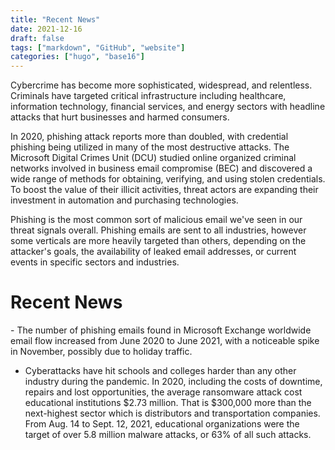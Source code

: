 ```yaml
---
title: "Recent News"
date: 2021-12-16
draft: false
tags: ["markdown", "GitHub", "website"]
categories: ["hugo", "base16"]
---
```


Cybercrime has become more sophisticated, widespread, and relentless. Criminals have targeted critical infrastructure including healthcare, information technology, financial services, and energy sectors with headline attacks that hurt businesses and harmed consumers. 

In 2020, phishing attack reports more than doubled, with credential phishing being utilized in many of the most destructive attacks. The Microsoft Digital Crimes Unit (DCU) studied online organized criminal networks involved in business email compromise (BEC) and discovered a wide range of methods for obtaining, verifying, and using stolen credentials. To boost the value of their illicit activities, threat actors are expanding their investment in automation and purchasing technologies.

Phishing is the most common sort of malicious email we've seen in our threat signals overall. Phishing emails are sent to all industries, however some verticals are more heavily targeted than others, depending on the attacker's goals, the availability of leaked email addresses, or current events in specific sectors and industries. 

<h1>  Recent News </h1>
- The number of phishing emails found in Microsoft Exchange worldwide email flow increased from June 2020 to June 2021, with a noticeable spike in November, possibly due to holiday traffic.

- Cyberattacks have hit schools and colleges harder than any other industry during the pandemic. In 2020, including the costs of downtime, repairs and lost opportunities, the average ransomware attack cost educational institutions $2.73 million. That is $300,000 more than the next-highest sector which is distributors and transportation companies. From Aug. 14 to Sept. 12, 2021, educational organizations were the target of over 5.8 million malware attacks, or 63% of all such attacks.
